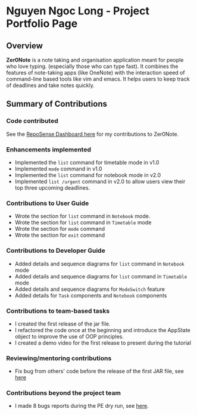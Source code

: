 # Nguyen Ngoc Long  - Project Portfolio Page

## Overview

**Zer0Note** is a note taking and organisation application meant for people who love typing. (especially those who can type fast).
It combines the features of note-taking apps (like OneNote) with the interaction speed of command-line based tools like vim and emacs.
It helps users to keep track of deadlines and take notes quickly.

## Summary of Contributions

### Code contributed

See the [RepoSense Dashboard here](https://nus-cs2113-ay2021s1.github.io/tp-dashboard/#breakdown=true&search=longngng&sort=groupTitle&sortWithin=title&since=2020-09-27&timeframe=commit&mergegroup=&groupSelect=groupByRepos&checkedFileTypes=docs~functional-code~test-code~other) for my contributions to Zer0Note. 

### Enhancements implemented

* Implemented the `list` command for timetable mode in v1.0 
* Implemented `mode` command in v1.0
* Implemented the `list` command for notebook mode in v2.0 
* Implemented `list /urgent` command in v2.0 to allow users view their top three upcoming deadlines.

### Contributions to User Guide

* Wrote the section for `list` command in `Notebook` mode. 
* Wrote the section for `list` command in `Timetable` mode
* Wrote the section for `mode` command
* Wrote the section for `exit` command

### Contributions to Developer Guide

* Added details and sequence diagrams for `list` command in `Notebook` mode
* Added details and sequence diagrams for `list` command in `Timetable` mode
* Added details and sequence diagrams for `ModeSwitch` feature
* Added details for `Task` components and `Notebook` components

### Contributions to team-based tasks

* I created the first release of the jar file.
* I refactored the code once at the beginning and introduce the AppState object to improve the use of OOP principles.
* I created a demo video for the first release to present during the tutorial

### Reviewing/mentoring contributions

* Fix bug from others' code before the release of the first JAR file, 
see [here](https://github.com/AY2021S1-CS2113T-T12-3/tp/commit/6e17201b049bda4858082f773a3bec3b1b7be519)

### Contributions beyond the project team
 
* I made 8 bugs reports during the PE dry run, see [here](https://github.com/longngng/ped/issues). 